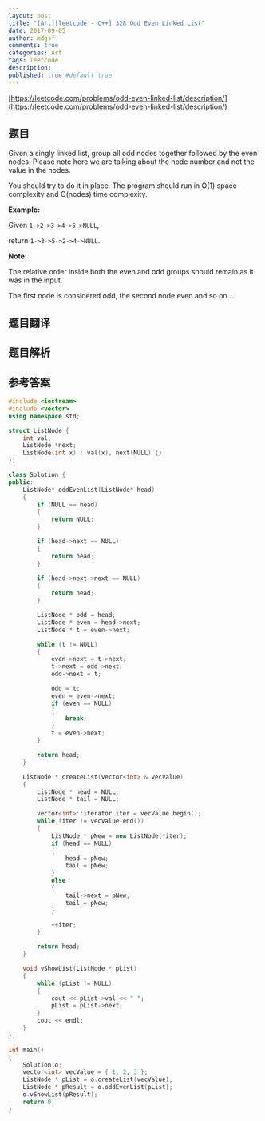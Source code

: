 ```yaml
---
layout: post
title: "[Art][leetcode - C++] 328 Odd Even Linked List"
date: 2017-09-05
author: mdgsf
comments: true
categories: Art
tags: leetcode
description:
published: true #default true
---
```


[https://leetcode.com/problems/odd-even-linked-list/description/](https://leetcode.com/problems/odd-even-linked-list/description/)

## 题目

Given a singly linked list, group all odd nodes together followed by the even nodes. Please note here we are talking about the node number and not the value in the nodes.

You should try to do it in place. The program should run in O(1) space complexity and O(nodes) time complexity.

**Example:**

Given `1->2->3->4->5->NULL`,

return `1->3->5->2->4->NULL`.

**Note:**

The relative order inside both the even and odd groups should remain as it was in the input.

The first node is considered odd, the second node even and so on ... 

## 题目翻译

## 题目解析

## 参考答案

```c++
#include <iostream>
#include <vector>
using namespace std;

struct ListNode {
	int val;
	ListNode *next;
	ListNode(int x) : val(x), next(NULL) {}
};

class Solution {
public:
	ListNode* oddEvenList(ListNode* head) 
	{
		if (NULL == head)
		{
			return NULL;
		}

		if (head->next == NULL)
		{
			return head;
		}

		if (head->next->next == NULL)
		{
			return head;
		}

		ListNode * odd = head;
		ListNode * even = head->next;
		ListNode * t = even->next;

		while (t != NULL)
		{
			even->next = t->next;
			t->next = odd->next;
			odd->next = t;

			odd = t;
			even = even->next;
			if (even == NULL)
			{
				break;
			}
			t = even->next;
		}

		return head;
	}

	ListNode * createList(vector<int> & vecValue)
	{
		ListNode * head = NULL;
		ListNode * tail = NULL;

		vector<int>::iterator iter = vecValue.begin();
		while (iter != vecValue.end())
		{
			ListNode * pNew = new ListNode(*iter);
			if (head == NULL)
			{
				head = pNew;
				tail = pNew;
			}
			else
			{
				tail->next = pNew;
				tail = pNew;
			}

			++iter;
		}

		return head;
	}

	void vShowList(ListNode * pList)
	{
		while (pList != NULL)
		{
			cout << pList->val << " ";
			pList = pList->next;
		}
		cout << endl;
	}
};

int main()
{
	Solution o;
	vector<int> vecValue = { 1, 2, 3 };
	ListNode * pList = o.createList(vecValue);
	ListNode * pResult = o.oddEvenList(pList);
	o.vShowList(pResult);
	return 0;
}
```
